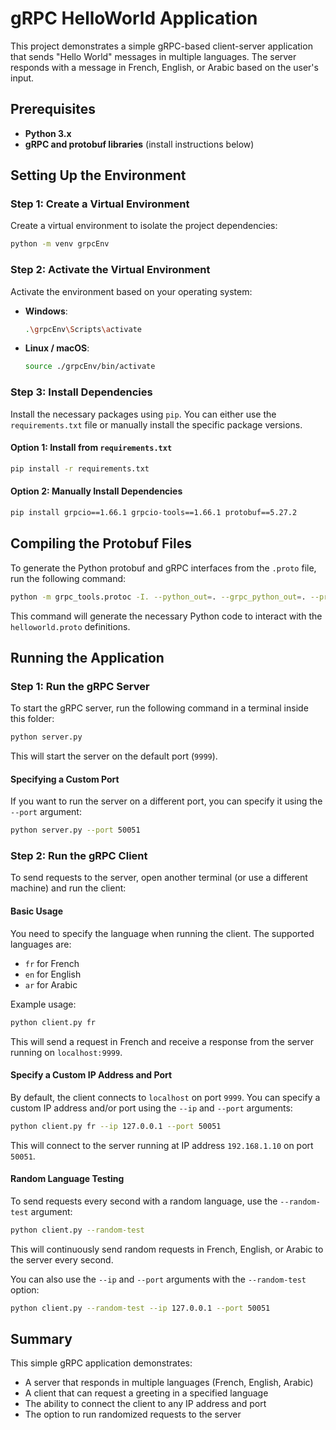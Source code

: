
# gRPC HelloWorld Application

This project demonstrates a simple gRPC-based client-server application that sends "Hello World" messages in multiple languages. The server responds with a message in French, English, or Arabic based on the user's input.

## Prerequisites

- **Python 3.x**
- **gRPC and protobuf libraries** (install instructions below)

## Setting Up the Environment

### Step 1: Create a Virtual Environment

Create a virtual environment to isolate the project dependencies:

```bash
python -m venv grpcEnv
```

### Step 2: Activate the Virtual Environment

Activate the environment based on your operating system:

- **Windows**:
  ```bash
  .\grpcEnv\Scripts\activate
  ```
  
- **Linux / macOS**:
  ```bash
  source ./grpcEnv/bin/activate
  ```

### Step 3: Install Dependencies

Install the necessary packages using `pip`. You can either use the `requirements.txt` file or manually install the specific package versions.

#### Option 1: Install from `requirements.txt`

```bash
pip install -r requirements.txt
```

#### Option 2: Manually Install Dependencies

```bash
pip install grpcio==1.66.1 grpcio-tools==1.66.1 protobuf==5.27.2
```

## Compiling the Protobuf Files

To generate the Python protobuf and gRPC interfaces from the `.proto` file, run the following command:

```bash
python -m grpc_tools.protoc -I. --python_out=. --grpc_python_out=. --proto_path=..\..\protos helloworld.proto
```

This command will generate the necessary Python code to interact with the `helloworld.proto` definitions.

## Running the Application

### Step 1: Run the gRPC Server

To start the gRPC server, run the following command in a terminal inside this folder:

```bash
python server.py
```

This will start the server on the default port (`9999`).

#### Specifying a Custom Port

If you want to run the server on a different port, you can specify it using the `--port` argument:

```bash
python server.py --port 50051
```

### Step 2: Run the gRPC Client

To send requests to the server, open another terminal (or use a different machine) and run the client:

#### Basic Usage

You need to specify the language when running the client. The supported languages are:

- `fr` for French
- `en` for English
- `ar` for Arabic

Example usage:

```bash
python client.py fr
```

This will send a request in French and receive a response from the server running on `localhost:9999`.

#### Specify a Custom IP Address and Port

By default, the client connects to `localhost` on port `9999`. You can specify a custom IP address and/or port using the `--ip` and `--port` arguments:

```bash
python client.py fr --ip 127.0.0.1 --port 50051
```

This will connect to the server running at IP address `192.168.1.10` on port `50051`.

#### Random Language Testing

To send requests every second with a random language, use the `--random-test` argument:

```bash
python client.py --random-test
```

This will continuously send random requests in French, English, or Arabic to the server every second.

You can also use the `--ip` and `--port` arguments with the `--random-test` option:

```bash
python client.py --random-test --ip 127.0.0.1 --port 50051
```

## Summary

This simple gRPC application demonstrates:

- A server that responds in multiple languages (French, English, Arabic)
- A client that can request a greeting in a specified language
- The ability to connect the client to any IP address and port
- The option to run randomized requests to the server
